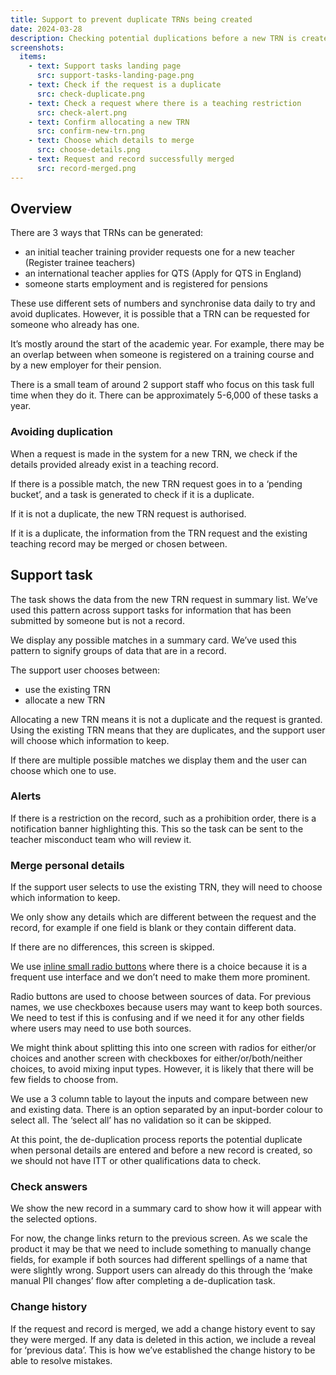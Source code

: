 ```yaml
---
title: Support to prevent duplicate TRNs being created
date: 2024-03-28
description: Checking potential duplications before a new TRN is created.
screenshots:
  items:
    - text: Support tasks landing page
      src: support-tasks-landing-page.png
    - text: Check if the request is a duplicate
      src: check-duplicate.png
    - text: Check a request where there is a teaching restriction
      src: check-alert.png
    - text: Confirm allocating a new TRN
      src: confirm-new-trn.png
    - text: Choose which details to merge
      src: choose-details.png
    - text: Request and record successfully merged
      src: record-merged.png
---
```


## Overview

There are 3 ways that TRNs can be generated:
- an initial teacher training provider requests one for a new teacher (Register trainee teachers)
- an international teacher applies for QTS (Apply for QTS in England)
- someone starts employment and is registered for pensions

These use different sets of numbers and synchronise data daily to try and avoid duplicates. However, it is possible that a TRN can be requested for someone who already has one.

It’s mostly around the start of the academic year. For example, there may be an overlap between when someone is registered on a training course and by a new employer for their pension.

There is a small team of around 2 support staff who focus on this task full time when they do it. There can be approximately 5-6,000 of these tasks a year.

### Avoiding duplication

When a request is made in the system for a new TRN, we check if the details provided already exist in a teaching record.

If there is a possible match, the new TRN request goes in to a ‘pending bucket’, and a task is generated to check if it is a duplicate.

If it is not a duplicate, the new TRN request is authorised.

If it is a duplicate, the information from the TRN request and the existing teaching record may be merged or chosen between.

## Support task

The task shows the data from the new TRN request in summary list. We’ve used this pattern across support tasks for information that has been submitted by someone but is not a record.

We display any possible matches in a summary card. We’ve used this pattern to signify groups of data that are in a record.

The support user chooses between:
- use the existing TRN
- allocate a new TRN

Allocating a new TRN means it is not a duplicate and the request is granted. Using the existing TRN means that they are duplicates, and the support user will choose which information to keep.

If there are multiple possible matches we display them and the user can choose which one to use.

### Alerts

If there is a restriction on the record, such as a prohibition order, there is a notification banner highlighting this. This so the task can be sent to the teacher misconduct team who will review it.

### Merge personal details

If the support user selects to use the existing TRN, they will need to choose which information to keep.

We only show any details which are different between the request and the record, for example if one field is blank or they contain different data.

If there are no differences, this screen is skipped.

We use [inline small radio buttons](https://design-system.service.gov.uk/components/radios/#:~:text=in%20services.-,Smaller%20radios,-Use%20standard%2Dsized) where there is a choice because it is a frequent use interface and we don’t need to make them more prominent. 

Radio buttons are used to choose between sources of data. For previous names, we use checkboxes because users may want to keep both sources. We need to test if this is confusing and if we need it for any other fields where users may need to use both sources. 

We might think about splitting this into one screen with radios for either/or choices and another screen with checkboxes for either/or/both/neither choices, to avoid mixing input types. However, it is likely that there will be few fields to choose from.

We use a 3 column table to layout the inputs and compare between new and existing data. There is an option separated by an input-border colour to select all. The ‘select all’ has no validation so it can be skipped.

At this point, the de-duplication process reports the potential duplicate when personal details are entered and before a new record is created, so we should not have ITT or other qualifications data to check.

### Check answers

We show the new record in a summary card to show how it will appear with the selected options.

For now, the change links return to the previous screen. As we scale the product it may be that we need to include something to manually change fields, for example if both sources had different spellings of a name that were slightly wrong. Support users can already do this through the ‘make manual PII changes’ flow after completing a de-duplication task.

### Change history

If the request and record is merged, we add a change history event to say they were merged. If any data is deleted in this action, we include a reveal for ‘previous data’. This is how we’ve established the change history to be able to resolve mistakes.
